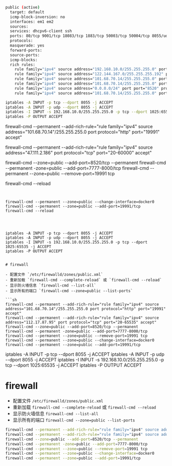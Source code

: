```sh
public (active)
  target: default
  icmp-block-inversion: no
  interfaces: em1 em2
  sources: 
  services: dhcpv6-client ssh
  ports: 80/tcp 9001/tcp 18083/tcp 1883/tcp 50003/tcp 50004/tcp 8055/udp 8055/tcp 8125/udp 3000/tcp 1884/tcp 443/tcp 30000/tcp 61613/tcp 8000/tcp 9000/tcp 40000/tcp 8013/tcp 8001/tcp 5666/tcp 8520/tcp
  protocols: 
  masquerade: yes
  forward-ports: 
  source-ports: 
  icmp-blocks: 
  rich rules: 
	rule family="ipv4" source address="192.168.10.0/255.255.255.0" port port="1025-65535" protocol="tcp" accept
	rule family="ipv4" source address="122.144.167.0/255.255.255.192" port port="1025-65535" protocol="tcp" accept
	rule family="ipv4" source address="101.68.70.14/255.255.255.0" port port="6379" protocol="tcp" accept
	rule family="ipv4" source address="101.68.70.14/255.255.255.0" port port="19991" protocol="tcp" accept
	rule family="ipv4" source address="0.0.0.0/24" port port="8520" protocol="tcp" accept
	rule family="ipv4" source address="101.68.70.14/255.255.255.0" port port="8520" protocol="tcp" accept
```
	
```sh
iptables -A INPUT -p tcp --dport 8055 -j ACCEPT
iptables -A INPUT -p udp --dport 8055 -j ACCEPT
iptables -I INPUT -s 192.168.10.0/255.255.255.0 -p tcp --dport 1025:65535 -j ACCEPT
iptables -P OUTPUT ACCEPT
```

firewall-cmd --permanent --add-rich-rule="rule family="ipv4" source address="101.68.70.14"/255.255.255.0 port protocol="http" port="19991" accept"


firewall-cmd --permanent --add-rich-rule="rule family="ipv4" source address="47.111.2.186" port protocol="tcp" port="20-60000" accept"


firewall-cmd --zone=public --add-port=8520/tcp --permanent
firewall-cmd --permanent -zone=public --add-port=7777-8000/tcp
firewall-cmd --permanent --zone=public --remove-port=19991 tcp


firewall-cmd --reload
```


firewall-cmd --permanent --zone=public --change-interface=docker0
firewall-cmd --permanent --zone=public --add-port=19991/tcp
firewall-cmd --reload




iptables -A INPUT -p tcp --dport 8055 -j ACCEPT
iptables -A INPUT -p udp --dport 8055 -j ACCEPT
iptables -I INPUT -s 192.168.10.0/255.255.255.0 -p tcp --dport 1025:65535 -j ACCEPT
iptables -P OUTPUT ACCEPT


# firewall

- 配置文件 `/etc/firewalld/zones/public.xml`
- 重新加载 `firewall-cmd --complete-reload` 或 `firewall-cmd --reload`
- 显示防火墙信息 `firewall-cmd --list-all`
- 显示所有的端口 `firewall-cmd --zone=public --list-ports`

```sh
firewall-cmd --permanent --add-rich-rule="rule family="ipv4" source address="101.68.70.14"/255.255.255.0 port protocol="http" port="19991" accept"
firewall-cmd --permanent --add-rich-rule="rule family="ipv4" source address="112.17.87.95" port protocol="tcp" port="20-65535" accept"
firewall-cmd --zone=public --add-port=8520/tcp --permanent
firewall-cmd --permanent -zone=public --add-port=7777-8000/tcp
firewall-cmd --permanent --zone=public --remove-port=19991 tcp
firewall-cmd --permanent --zone=public --change-interface=docker0
firewall-cmd --permanent --zone=public --add-port=19991/tcp
```













iptables -A INPUT -p tcp --dport 8055 -j ACCEPT
iptables -A INPUT -p udp --dport 8055 -j ACCEPT
iptables -I INPUT -s 192.168.10.0/255.255.255.0 -p tcp --dport 1025:65535 -j ACCEPT
iptables -P OUTPUT ACCEPT


# firewall

- 配置文件 `/etc/firewalld/zones/public.xml`
- 重新加载 `firewall-cmd --complete-reload` 或 `firewall-cmd --reload`
- 显示防火墙信息 `firewall-cmd --list-all`
- 显示所有的端口 `firewall-cmd --zone=public --list-ports`

```sh
firewall-cmd --permanent --add-rich-rule="rule family="ipv4" source address="101.68.70.14"/255.255.255.0 port protocol="http" port="19991" accept"
firewall-cmd --permanent --add-rich-rule="rule family="ipv4" source address="112.17.87.95" port protocol="tcp" port="20-65535" accept"
firewall-cmd --zone=public --add-port=8520/tcp --permanent
firewall-cmd --permanent -zone=public --add-port=7777-8000/tcp
firewall-cmd --permanent --zone=public --remove-port=19991 tcp
firewall-cmd --permanent --zone=public --change-interface=docker0
firewall-cmd --permanent --zone=public --add-port=19991/tcp
```













